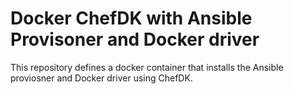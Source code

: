 # Docker ChefDK with Ansible Provisoner and Docker driver

This repository defines a docker container that installs the Ansible proviosner and Docker driver using ChefDK.

